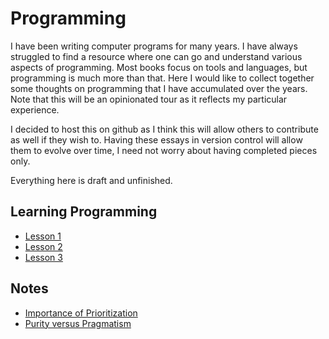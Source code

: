 # Programming

I have been writing computer programs for many years. I have always struggled to find a resource where one 
can go and understand various aspects of programming. Most books focus on tools and languages, but programming is
much more than that. Here I would like to collect together some thoughts on programming that I have accumulated
over the years. Note that this will be an opinionated tour as it reflects my particular experience.

I decided to host this on github as I think this will allow others to contribute as well if they wish to. Having these essays in
version control will allow them to evolve over time, I need not worry about having completed pieces only.

Everything here is draft and unfinished.

## Learning Programming

* [Lesson 1](https://github.com/dibyendumajumdar/programming/blob/master/programming-lesson1.md)
* [Lesson 2](https://github.com/dibyendumajumdar/programming/blob/master/programming-lesson2.md)
* [Lesson 3](https://github.com/dibyendumajumdar/programming/blob/master/programming-lesson3.md)


## Notes

* [Importance of Prioritization](./prioritization.md)
* [Purity versus Pragmatism](./pureandimpure.md)
